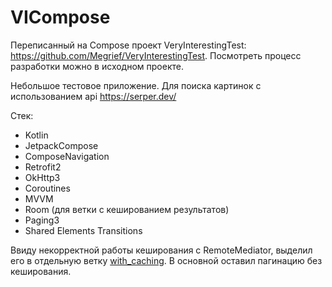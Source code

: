 # VICompose
Переписанный на Compose проект VeryInterestingTest: <https://github.com/Megrief/VeryInterestingTest>. Посмотреть процесс разработки можно в исходном проекте.

Небольшое тестовое приложение. Для поиска картинок с использованием api <https://serper.dev/>

Стек:
 - Kotlin
 - JetpackCompose
 - ComposeNavigation
 - Retrofit2
 - OkHttp3
 - Coroutines
 - MVVM
 - Room (для ветки с кешированием результатов)
 - Paging3
 - Shared Elements Transitions

Ввиду некорректной работы кеширования с RemoteMediator, выделил его в отдельную ветку [with_caching](https://github.com/Megrief/VICompose/tree/with_caching). В основной оставил пагинацию без кеширования.
